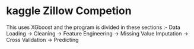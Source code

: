 # kaggle Zillow Competion 

This uses XGboost and the program is divided in these sections :- Data Loading -> Cleaning -> Feature Engineering -> Missing Value Imputation -> Cross Validation -> Predicting
